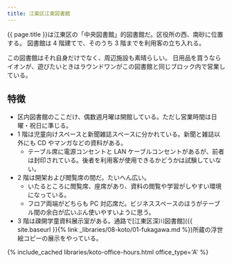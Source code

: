 ```yaml
---
title: 江東区江東図書館
---
```


{{ page.title }}は江東区の「中央図書館」的図書館だ。区役所の西、南砂に位置する。
図書館は 4 階建てで、そのうち 3 階までを利用客の立ち入れる。

この図書館はそれ自身だけでなく、周辺施設も素晴らしい。
日用品を買うならイオンが、遊びたいときはラウンドワンがこの図書館と同じブロック内で営業している。

## 特徴

* 区内図書館のここだけ、偶数週月曜は開館している。ただし営業時間は日曜・祝日に準じる。
* 1 階は児童向けスペースと新聞雑誌スペースに分かれている。新聞と雑誌以外にも CD やマンガなどの資料がある。
  * テーブル席に電源コンセントと LAN ケーブルコンセントがあるが、前者は封印されている。後者を利用客が使用できるかどうかは試験していない。
* 2 階は開架および閲覧席の間だ。たいへん広い。
  * いたるところに閲覧席、座席があり、資料の閲覧や学習がしやすい環境になっている。
  * フロア両端がどちらも PC 対応席だ。ビジネススペースのほうがテーブル間の余白が広いぶん使いやすいように思う。
* 3 階は疎開学童資料展示室がある。通路で[江東区深川図書館]({{ site.baseurl }}{% link _libraries/08-koto/01-fukagawa.md %})所蔵の浮世絵コピーの展示をやっている。

{% include_cached libraries/koto-office-hours.html office_type='A' %}
